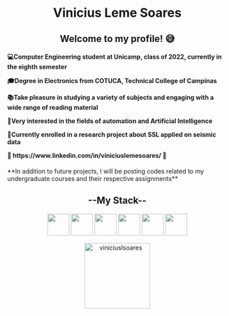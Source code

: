 <html>
    <body>
        <div>
        <h1 align=center> Vinicius Leme Soares</h1>
            <h2 align=center>
                Welcome to my profile! 😅
            </h2>
            <h4>  
                <p>💻Computer Engineering student at Unicamp, class of 2022, currently in the eighth semester</p>
                <p>🎓Degree in Electronics from COTUCA, Technical College of Campinas</p>
                <p>📚Take pleasure in studying a variety of subjects and engaging with a wide range of reading material </p>
                <p>🤖Very interested in the fields of automation and Artificial Intelligence</p>
                <p>📖Currently enrolled in a research project about SSL applied on seismic data</p>
                <p>🔗 https://www.linkedin.com/in/viniciuslemesoares/ 🔗</p>
            </h4>
            <p>**In addition to future projects, I will be posting codes related to my undergraduate courses and their respective assignments**</p>
        <div>
            <h2 align="center">
                --My Stack--
            </h2>
            <div align=center>
                <div>
                    <p>
                        <img height=50px width=50px src="https://cdn.jsdelivr.net/gh/devicons/devicon/icons/python/python-original.svg" />
                        <img height=50px width=50px src="https://cdn.jsdelivr.net/gh/devicons/devicon@latest/icons/c/c-original.svg"" />
                        <img height=50px width=50px src="https://cdn.jsdelivr.net/gh/devicons/devicon/icons/java/java-original.svg" />
                        <img height=50px width=50px src="https://cdn.jsdelivr.net/gh/devicons/devicon/icons/vscode/vscode-original.svg" />
                        <img height=50px width=50px src="https://cdn.jsdelivr.net/gh/devicons/devicon/icons/git/git-original.svg" />
                        <img height=50px width=50px src="https://cdn.jsdelivr.net/gh/devicons/devicon@latest/icons/pytorch/pytorch-original.svg" />
                    </p>
                </div>
                <div margin="10px">
                    <img height=150px margin="10px" src="https://github-readme-stats.vercel.app/api/top-langs?username=viniciuslsoares&show_icons=true&locale=en&layout=compact" alt="viniciuslsoares" />
                </div>
            </div>
        </div>
    </body>
</html>
